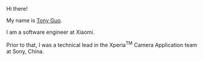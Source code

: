 <!--
tonykwok/tonykwok** is a ✨ _special_ ✨ repository because its `README.md` (this file) appears on your GitHub profile.
-->

Hi there!

My name is [Tony Guo](https://kwapoong.github.io).

I am a software engineer at Xiaomi.

Prior to that, I was a technical lead in the Xperia<sup>TM</sup> Camera Application team at Sony, China.
